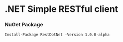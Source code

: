 # .NET Simple RESTful client

### NuGet Package

```
Install-Package RestDotNet -Version 1.0.0-alpha
```
